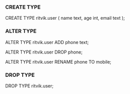 ### CREATE TYPE

CREATE TYPE ritvik.user (
    name text,
    age int,
    email text
);

### ALTER TYPE

ALTER TYPE ritvik.user ADD phone text;

ALTER TYPE ritvik.user DROP phone;

ALTER TYPE ritvik.user RENAME phone TO mobile;

### DROP TYPE

DROP TYPE ritvik.user;
